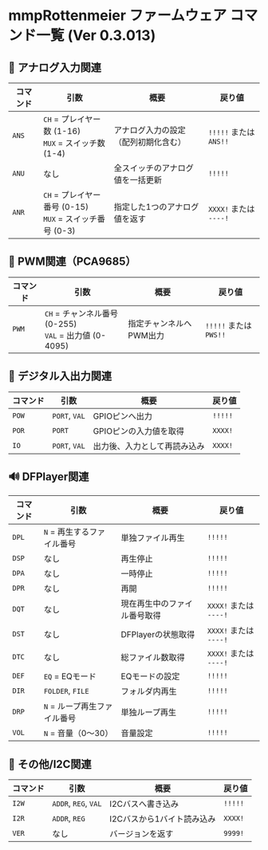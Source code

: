 # mmpRottenmeier ファームウェア コマンド一覧 (Ver 0.3.013)

## 🔶 アナログ入力関連

| コマンド | 引数                        | 概要                              | 戻り値      |
|----------|-----------------------------|-----------------------------------|-------------|
| `ANS`    | `CH` = プレイヤー数 (1-16) <br> `MUX` = スイッチ数 (1-4) | アナログ入力の設定（配列初期化含む） | `!!!!!` または `ANS!!` |
| `ANU`    | なし                        | 全スイッチのアナログ値を一括更新         | `!!!!!`     |
| `ANR`    | `CH` = プレイヤー番号 (0-15) <br> `MUX` = スイッチ番号 (0-3) | 指定した1つのアナログ値を返す           | `XXXX!` または `----!` |

## 🔷 PWM関連（PCA9685）

| コマンド | 引数                              | 概要                         | 戻り値          |
|----------|-----------------------------------|------------------------------|-----------------|
| `PWM`    | `CH` = チャンネル番号 (0-255) <br> `VAL` = 出力値 (0-4095) | 指定チャンネルへPWM出力        | `!!!!!` または `PWS!!` |

## 🔸 デジタル入出力関連

| コマンド | 引数                              | 概要                         | 戻り値        |
|----------|-----------------------------------|------------------------------|---------------|
| `POW`    | `PORT`, `VAL`                     | GPIOピンへ出力               | `!!!!!`       |
| `POR`    | `PORT`                            | GPIOピンの入力値を取得        | `XXXX!`       |
| `IO`     | `PORT`, `VAL`                     | 出力後、入力として再読み込み   | `XXXX!`       |

## 🔊 DFPlayer関連

| コマンド | 引数                       | 概要                     | 戻り値            |
|----------|----------------------------|--------------------------|-------------------|
| `DPL`    | `N` = 再生するファイル番号 | 単独ファイル再生           | `!!!!!`           |
| `DSP`    | なし                       | 再生停止                   | `!!!!!`           |
| `DPA`    | なし                       | 一時停止                   | `!!!!!`           |
| `DPR`    | なし                       | 再開                       | `!!!!!`           |
| `DQT`    | なし                       | 現在再生中のファイル番号取得 | `XXXX!` または `----!` |
| `DST`    | なし                       | DFPlayerの状態取得         | `XXXX!` または `----!` |
| `DTC`    | なし                       | 総ファイル数取得            | `XXXX!` または `----!` |
| `DEF`    | `EQ` = EQモード            | EQモードの設定              | `!!!!!`           |
| `DIR`    | `FOLDER`, `FILE`           | フォルダ内再生              | `!!!!!`           |
| `DRP`    | `N` = ループ再生ファイル番号 | 単独ループ再生              | `!!!!!`           |
| `VOL`    | `N` = 音量（0〜30）        | 音量設定                    | `!!!!!`           |

## 🧩 その他/I2C関連

| コマンド | 引数                              | 概要                         | 戻り値        |
|----------|-----------------------------------|------------------------------|---------------|
| `I2W`    | `ADDR`, `REG`, `VAL`              | I2Cバスへ書き込み             | `!!!!!`       |
| `I2R`    | `ADDR`, `REG`                     | I2Cバスから1バイト読み込み     | `XXXX!`       |
| `VER`    | なし                               | バージョンを返す              | `9999!`       |

